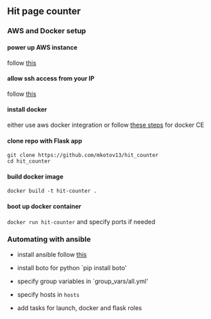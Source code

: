 ## Hit page counter

### AWS and Docker setup

#### power up AWS instance
follow [this](https://docs.aws.amazon.com/AWSEC2/latest/UserGuide/EC2_GetStarted.html#ec2-launch-instance)

#### allow ssh access from your IP
follow [this](https://docs.aws.amazon.com/AWSEC2/latest/UserGuide/authorizing-access-to-an-instance.html#add-rule-authorize-access)

#### install docker
either use aws docker integration or follow [these steps](https://docs.docker.com/engine/installation/linux/docker-ce/ubuntu/#set-up-the-repository) for docker CE

#### clone repo with Flask app
```
git clone https://github.com/mkotov13/hit_counter
cd hit_counter

```
  
#### build docker image
```
docker build -t hit-counter .
```

#### boot up docker container
`docker run hit-counter` and specify ports if needed

### Automating with ansible

 - install ansible
follow [this](http://docs.ansible.com/ansible/latest/intro_installation.html)

 - install boto for python
`pip install boto'

 - specify group variables in `group_vars/all.yml'
 - specify hosts in `hosts`
 - add tasks for launch, docker and flask roles